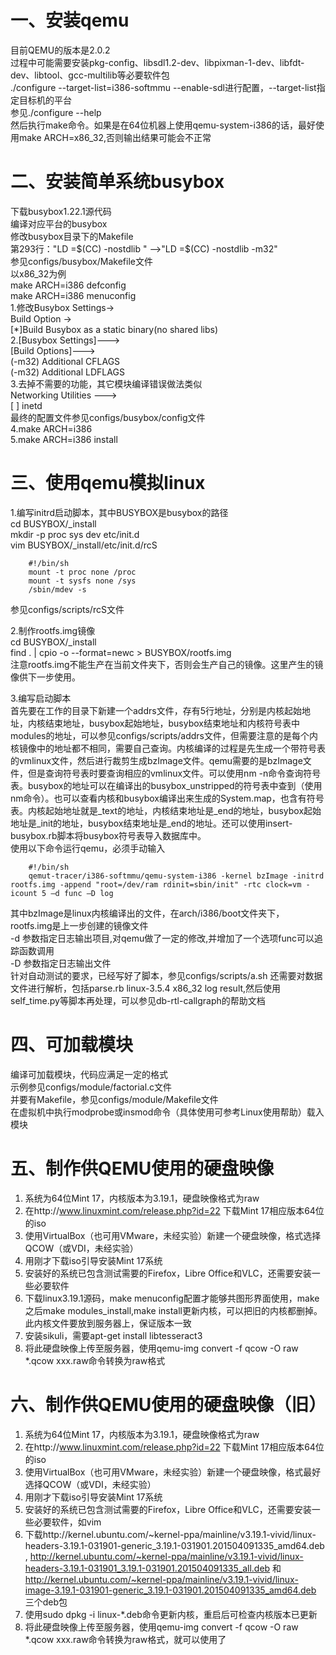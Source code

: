一、安装qemu
=
目前QEMU的版本是2.0.2  
过程中可能需要安装pkg-config、libsdl1.2-dev、libpixman-1-dev、libfdt-dev、libtool、gcc-multilib等必要软件包  
./configure --target-list=i386-softmmu --enable-sdl进行配置，--target-list指定目标机的平台  
参见./configure --help  
然后执行make命令。如果是在64位机器上使用qemu-system-i386的话，最好使用make ARCH=x86_32,否则输出结果可能会不正常

二、安装简单系统busybox
=
下载busybox1.22.1源代码  
编译对应平台的busybox  
修改busybox目录下的Makefile  
第293行："LD =$(CC) -nostdlib " -->"LD =$(CC) -nostdlib -m32"  
参见configs/busybox/Makefile文件  
以x86_32为例  
make ARCH=i386 defconfig  
make ARCH=i386 menuconfig  
1.修改Busybox Settings->  
		Build Option ->   
			[*]Build Busybox as a static binary(no shared libs)  
2.[Busybox Settings]--->  
	[Build Options]--->  
		(-m32) Additional CFLAGS  
        (-m32) Additional LDFLAGS  
3.去掉不需要的功能，其它模块编译错误做法类似  
  Networking Utilities --->  
      [ ] inetd   
最终的配置文件参见configs/busybox/config文件  
4.make ARCH=i386  
5.make ARCH=i386 install

三、使用qemu模拟linux
=
1.编写initrd启动脚本，其中BUSYBOX是busybox的路径  
cd  BUSYBOX/_install  
mkdir -p proc sys dev etc/init.d  
vim BUSYBOX/_install/etc/init.d/rcS
```
	#!/bin/sh
	mount -t proc none /proc
	mount -t sysfs none /sys
	/sbin/mdev -s
```
参见configs/scripts/rcS文件  

2.制作rootfs.img镜像  
cd  BUSYBOX/_install  
find . | cpio -o --format=newc > BUSYBOX/rootfs.img  
注意rootfs.img不能生产在当前文件夹下，否则会生产自己的镜像。这里产生的镜像供下一步使用。
               
3.编写启动脚本  
首先要在工作的目录下新建一个addrs文件，存有5行地址，分别是内核起始地址，内核结束地址，busybox起始地址，busybox结束地址和内核符号表中modules的地址，可以参见configs/scripts/addrs文件，但需要注意的是每个内核镜像中的地址都不相同，需要自己查询。内核编译的过程是先生成一个带符号表的vmlinux文件，然后进行裁剪生成bzImage文件。qemu需要的是bzImage文件，但是查询符号表时要查询相应的vmlinux文件。可以使用nm -n命令查询符号表。busybox的地址可以在编译出的busybox_unstripped的符号表中查到（使用nm命令）。也可以查看内核和busybox编译出来生成的System.map，也含有符号表。内核起始地址就是_text的地址，内核结束地址是_end的地址，busybox起始地址是_init的地址，busybox结束地址是_end的地址。还可以使用insert-busybox.rb脚本将busybox符号表导入数据库中。  
使用以下命令运行qemu，必须手动输入
``` 
	#!/bin/sh
	qemut-tracer/i386-softmmu/qemu-system-i386 -kernel bzImage -initrd rootfs.img -append "root=/dev/ram rdinit=sbin/init" -rtc clock=vm -icount 5 –d func –D log
``` 
其中bzImage是linux内核编译出的文件，在arch/i386/boot文件夹下，rootfs.img是上一步创建的镜像文件  
-d 参数指定日志输出项目,对qemu做了一定的修改,并增加了一个选项func可以追踪函数调用  
-D 参数指定日志输出文件  
针对自动测试的要求，已经写好了脚本，参见configs/scripts/a.sh
还需要对数据文件进行解析，包括parse.rb linux-3.5.4 x86_32 log result,然后使用self_time.py等脚本再处理，可以参见db-rtl-callgraph的帮助文档 

四、可加载模块
=
编译可加载模块，代码应满足一定的格式  
示例参见configs/module/factorial.c文件  
并要有Makefile，参见configs/module/Makefile文件   
在虚拟机中执行modprobe或insmod命令（具体使用可参考Linux使用帮助）载入模块

五、制作供QEMU使用的硬盘映像
=
1. 系统为64位Mint 17，内核版本为3.19.1，硬盘映像格式为raw  
2. 在http://www.linuxmint.com/release.php?id=22 下载Mint 17相应版本64位的iso  
3. 使用VirtualBox（也可用VMware，未经实验）新建一个硬盘映像，格式选择QCOW（或VDI，未经实验）  
4. 用刚才下载iso引导安装Mint 17系统  
5. 安装好的系统已包含测试需要的Firefox，Libre Office和VLC，还需要安装一些必要软件
6. 下载linux3.19.1源码，make menuconfig配置才能够共图形界面使用，make之后make modules_install,make install更新内核，可以把旧的内核都删掉。此内核文件要放到服务器上，保证版本一致
7. 安装sikuli，需要apt-get install libtesseract3
8. 将此硬盘映像上传至服务器，使用qemu-img convert -f qcow -O raw *.qcow xxx.raw命令转换为raw格式

六、制作供QEMU使用的硬盘映像（旧）
=
1. 系统为64位Mint 17，内核版本为3.19.1，硬盘映像格式为raw  
2. 在http://www.linuxmint.com/release.php?id=22 下载Mint 17相应版本64位的iso  
3. 使用VirtualBox（也可用VMware，未经实验）新建一个硬盘映像，格式最好选择QCOW（或VDI，未经实验）  
4. 用刚才下载iso引导安装Mint 17系统  
5. 安装好的系统已包含测试需要的Firefox，Libre Office和VLC，还需要安装一些必要软件，如vim  
6. 下载http://kernel.ubuntu.com/~kernel-ppa/mainline/v3.19.1-vivid/linux-headers-3.19.1-031901-generic_3.19.1-031901.201504091335_amd64.deb , http://kernel.ubuntu.com/~kernel-ppa/mainline/v3.19.1-vivid/linux-headers-3.19.1-031901_3.19.1-031901.201504091335_all.deb 和 http://kernel.ubuntu.com/~kernel-ppa/mainline/v3.19.1-vivid/linux-image-3.19.1-031901-generic_3.19.1-031901.201504091335_amd64.deb 三个deb包  
7. 使用sudo dpkg -i linux-*.deb命令更新内核，重启后可检查内核版本已更新  
8. 将此硬盘映像上传至服务器，使用qemu-img convert -f qcow -O raw *.qcow xxx.raw命令转换为raw格式，就可以使用了
